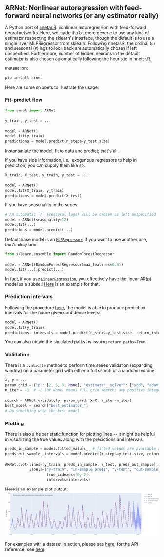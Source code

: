 ## ARNet: Nonlinear autoregression with feed-forward neural networks (or any estimator really)
A Python port of [nnetar.R](https://www.rdocumentation.org/packages/forecast/versions/8.23.0/topics/nnetar): nonlinear
autoregression with feed-forward neural networks. Here, we made it a bit more generic to use any kind of estimator
respecting the sklearn's interface, though the default is to use a single layer MLPRegressor from sklearn. Following
nnetar.R, the ordinal (`p`) and seasonal (`P`) lags to look back are automatically chosen if left
unspecified. Furthermore, number of hidden neurons in the default estimator is also chosen automatically following the
heuristic in nnetar.R.

Installation:
```sh
pip install arnet
```

Here are some snippets to illustrate the usage:
### Fit-predict flow
```py
from arnet import ARNet

y_train, y_test = ...

model = ARNet()
model.fit(y_train)
predictions = model.predict(n_steps=y_test.size)
```
Instantaniate the model, fit to data and predict; that's all.

If you have side information, i.e., exogenous regressors to help in prediction, you can supply them like so:
```py
X_train, X_test, y_train, y_test = ...

model = ARNet()
model.fit(X_train, y_train)
predictions = model.predict(X_test)
```

If you have seasonality in the series:
```py
# An automatic `P` (seasonal lags) will be chosen as left unspecified
model = ARNet(seasonality=12)
model.fit(...)
predictons = model.predict(...)
```

Default base model is an [`MLPRegressor`](https://scikit-learn.org/stable/modules/generated/sklearn.neural_network.MLPRegressor.html); if you want to use another one, that's okay too:
```py
from sklearn.ensemble import RandomForestRegressor

model = ARNet(RandomForestRegressor(max_features=0.9))
model.fit(...).predict(...)
```
In fact, if you use [`LinearRegression`](https://scikit-learn.org/stable/modules/generated/sklearn.linear_model.LinearRegression.html), you
effectively have the linear AR(p) model as a subset! [Here](https://mustafaaydn.github.io/arnet/index.html#linear-ar-p-as-a-subset) is an example for that.

### Prediction intervals
Following the procedure [here](https://otexts.com/fpp3/nnetar.html#prediction-intervals-5), the model is able to produce prediction intervals for the future given confidence levels:
```py
model = ARNet()
model.fit(y_train)
predictions, intervals = model.predict(n_steps=y_test.size, return_intervals=True, alphas=[80, 95])
```
You can also obtain the simulated paths by issuing `return_paths=True`.

### Validation
There is a `.validate` method to perform time series validation (expanding window) on a parameter grid with either a full search or a randomized one:
```py
X, y = ...
param_grid = {"p": [2, 5, 8, None], "estimator__solver": ["sgd", "adam"]}
n_iter = -1  # -1 (or None) means full grid search; any positive integer would mean a randomized search

search = ARNet.validate(y, param_grid, X=X, n_iter=n_iter)
best_model = search["best_estimator_"]
# Do something with the best model
```

### Plotting
There is also a helper static function for plotting lines -- it might be helpful in visualizing the true values along with the predictions and intervals.
```py
preds_in_sample = model.fitted_values_  # fitted values are available as a post-fit attribute
preds_out_sample, intervals = model.predict(n_steps=y_test.size, return_intervals=True, alphas=[80, 95])

ARNet.plot(lines=[y_train, preds_in_sample, y_test, preds_out_sample],
           labels=["y-train", "in-sample preds", "y-test", "out-sample preds"],
                   true_indexes=[0, 2],
                   intervals=intervals)
```
Here is an example plot output:
![example plot](tests/figures/example_plot.PNG)

For examples with a dataset in action, please see [here](https://mustafaaydn.github.io/arnet/index.html); for the API reference, see [here](https://mustafaaydn.github.io/arnet/arnet.html).

